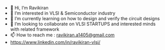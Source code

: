 - 👋 Hi, I’m Ravikiran
- 👀 I’m interested in VLSI & Semiconductor industry
- 🌱 I’m currently learning on how to design and verify the circuit designs
- 💞️ I’m looking to collaborate on VLSI STARTUPS and interested minds with related framework 
- 📫 How to reach me : ravikiran.a1405@gmail.com
- https://www.linkedin.com/in/ravikiran-vlsi/
